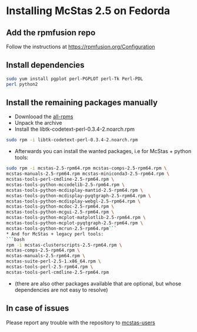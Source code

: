 # Installing McStas 2.5 on Fedorda 

## Add the rpmfusion repo
Follow the instructions at https://rpmfusion.org/Configuration

## Install dependencies
```bash
sudo yum install pgplot perl-PGPLOT perl-Tk Perl-PDL
perl python2
```

## Install the remaining packages manually
* Downlooad the [all-rpms](http://download.mcstas.org/current/linux/mcstas-2.5-rpm64-Fedora29/all-rmps.tgz)
* Unpack the archive
* Install the libtk-codetext-perl-0.3.4-2.noarch.rpm
```bash
sudo rpm -i libtk-codetext-perl-0.3.4-2.noarch.rpm
```
* Afterwards you can install the wanted packages, i.e for McStas + python
tools:
```bash
sudo rpm -i mcstas-2.5-rpm64.rpm mcstas-comps-2.5-rpm64.rpm \
mcstas-manuals-2.5-rpm64.rpm mcstas-miniconda3-2.5-rpm64.rpm \
mcstas-tools-perl-cmdline-2.5-rpm64.rpm \
mcstas-tools-python-mccodelib-2.5-rpm64.rpm \
mcstas-tools-python-mcdisplay-mantid-2.5-rpm64.rpm \
mcstas-tools-python-mcdisplay-pyqtgraph-2.5-rpm64.rpm \
mcstas-tools-python-mcdisplay-webgl-2.5-rpm64.rpm \
mcstas-tools-python-mcdoc-2.5-rpm64.rpm \
mcstas-tools-python-mcgui-2.5-rpm64.rpm \
mcstas-tools-python-mcplot-matplotlib-2.5-rpm64.rpm \
mcstas-tools-python-mcplot-pyqtgraph-2.5-rpm64.rpm \
mcstas-tools-python-mcrun-2.5-rpm64.rpm```
* And for McStas + legacy perl tools:
```bash
rpm -i mcstas-clusterscripts-2.5-rpm64.rpm \
mcstas-comps-2.5-rpm64.rpm \
mcstas-manuals-2.5-rpm64.rpm \
mcstas-suite-perl-2.5-1.x86_64.rpm \
mcstas-tools-perl-2.5-rpm64.rpm \
mcstas-tools-perl-cmdline-2.5-rpm64.rpm
```
* (there are also other packages available that are optional, but
  whose dependencies are not easy to resolve)

## In case of issues
Please report any trouble with the repository to [mcstas-users](mailto:mcstas-users@mcstas.org)

